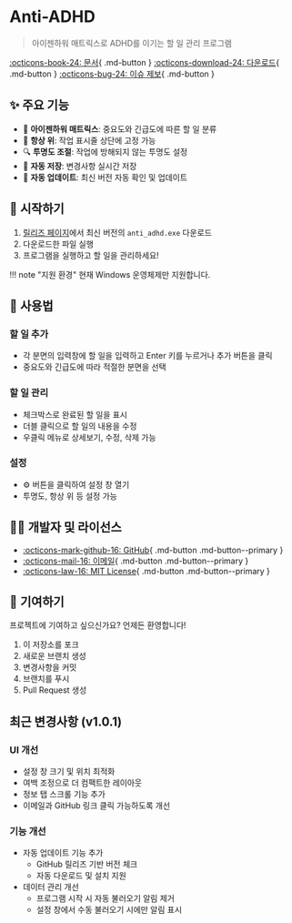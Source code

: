 # Anti-ADHD

> 아이젠하워 매트릭스로 ADHD를 이기는 할 일 관리 프로그램

[:octicons-book-24: 문서](https://octxxiii.github.io/Anti-ADHD){ .md-button } [:octicons-download-24: 다운로드](https://github.com/octxxiii/Anti-ADHD/releases/latest){ .md-button } [:octicons-bug-24: 이슈 제보](https://github.com/octxxiii/Anti-ADHD/issues){ .md-button }

## ✨ 주요 기능

- 🎯 **아이젠하워 매트릭스**: 중요도와 긴급도에 따른 할 일 분류
- 📌 **항상 위**: 작업 표시줄 상단에 고정 가능
- 🔍 **투명도 조절**: 작업에 방해되지 않는 투명도 설정
- 💾 **자동 저장**: 변경사항 실시간 저장
- 🔄 **자동 업데이트**: 최신 버전 자동 확인 및 업데이트

## 🚀 시작하기

1. [릴리즈 페이지](https://github.com/octxxiii/Anti-ADHD/releases/latest)에서 최신 버전의 `anti_adhd.exe` 다운로드
2. 다운로드한 파일 실행
3. 프로그램을 실행하고 할 일을 관리하세요!

!!! note "지원 환경"
    현재 Windows 운영체제만 지원합니다.

## 🎨 사용법

### 할 일 추가
- 각 분면의 입력창에 할 일을 입력하고 Enter 키를 누르거나 추가 버튼을 클릭
- 중요도와 긴급도에 따라 적절한 분면을 선택

### 할 일 관리
- 체크박스로 완료된 할 일을 표시
- 더블 클릭으로 할 일의 내용을 수정
- 우클릭 메뉴로 상세보기, 수정, 삭제 가능

### 설정
- ⚙️ 버튼을 클릭하여 설정 창 열기
- 투명도, 항상 위 등 설정 가능

## 👨‍💻 개발자 및 라이선스

- [:octicons-mark-github-16: GitHub](https://github.com/octxxiii){ .md-button .md-button--primary }
- [:octicons-mail-16: 이메일](mailto:kdyw123@gmail.com){ .md-button .md-button--primary }
- [:octicons-law-16: MIT License](https://github.com/octxxiii/Anti-ADHD/blob/main/LICENSE){ .md-button .md-button--primary }

## 🤝 기여하기

프로젝트에 기여하고 싶으신가요? 언제든 환영합니다!

1. 이 저장소를 포크
2. 새로운 브랜치 생성
3. 변경사항을 커밋
4. 브랜치를 푸시
5. Pull Request 생성

## 최근 변경사항 (v1.0.1)

### UI 개선
- 설정 창 크기 및 위치 최적화
- 여백 조정으로 더 컴팩트한 레이아웃
- 정보 탭 스크롤 기능 추가
- 이메일과 GitHub 링크 클릭 가능하도록 개선

### 기능 개선
- 자동 업데이트 기능 추가
  - GitHub 릴리즈 기반 버전 체크
  - 자동 다운로드 및 설치 지원
- 데이터 관리 개선
  - 프로그램 시작 시 자동 불러오기 알림 제거
  - 설정 창에서 수동 불러오기 시에만 알림 표시 